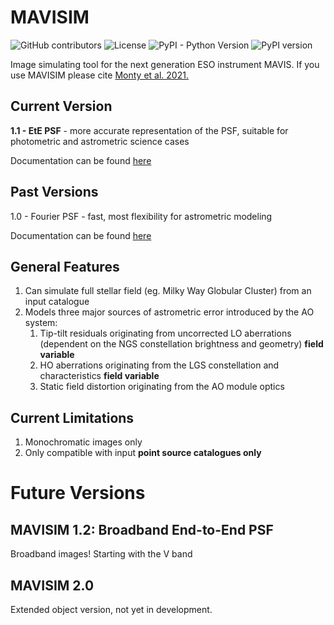 # MAVISIM

<!--- These are examples. See https://shields.io for others or to customize this set of shields. You might want to include dependencies, project status and licence info here --->

![GitHub contributors](https://img.shields.io/github/contributors/smonty93/mavisim) ![License](https://img.shields.io/github/license/smonty93/mavisim)
![PyPI - Python Version](https://img.shields.io/pypi/pyversions/mavisim) ![PyPI version](https://img.shields.io/pypi/v/mavisim)

Image simulating tool for the next generation ESO instrument MAVIS. If you use MAVISIM please cite <a href="https://ui.adsabs.harvard.edu/abs/2021MNRAS.507.2192M/abstract" target="_blank"> Monty et al. 2021.</a>

## Current Version

**1.1 - EtE PSF** - more accurate representation of the PSF, suitable for photometric and astrometric science cases

Documentation can be found <a href="https://mavisim.readthedocs.io/en/latest/" target="_blank"> here</a>

## Past Versions

1.0 - Fourier PSF - fast, most flexibility for astrometric modeling

Documentation can be found <a href="https://mavisim.readthedocs.io/en/v1.0.3/" target="_blank"> here</a>

## General Features

1. Can simulate full stellar field (eg. Milky Way Globular Cluster) from an input catalogue
2. Models three major sources of astrometric error introduced by the AO system:
   1. Tip-tilt residuals originating from uncorrected LO aberrations (dependent on the NGS constellation brightness and geometry) **field variable**
   2. HO aberrations originating from the LGS constellation and characteristics **field variable**
   3. Static field distortion originating from the AO module optics

## Current Limitations

1. Monochromatic images only
2. Only compatible with input **point source catalogues only**

# Future Versions

## MAVISIM 1.2: Broadband End-to-End PSF

Broadband images! Starting with the V band

## MAVISIM 2.0

Extended object version, not yet in development.
